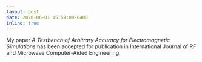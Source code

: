 ```yaml
---
layout: post
date: 2020-06-01 15:59:00-0400
inline: true
---
```


My paper *A Testbench of Arbitrary Accuracy for Electromagnetic Simulations* has been accepted for publication in International Journal of RF and Microwave Computer-Aided Engineering.

